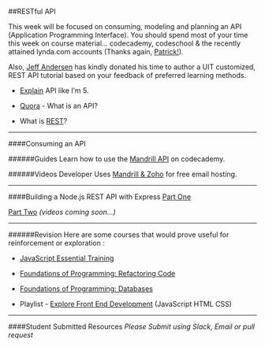 ##RESTful API

This week will be focused on consuming, modeling and planning an API (Application Programming Interface). You should spend most of your time this week on course material... codecademy, codeschool & the recently attained lynda.com accounts (Thanks again, [Patrick!](https://twitter.com/phankinson)).

Also, [Jeff Andersen](https://twitter.com/jeffandersen) has kindly donated his time to author a UIT customized, REST API tutorial based on your feedback of preferred learning methods.

- [Explain](https://pragmaticstartup.wordpress.com/2014/01/15/explain-it-like-im-5-what-is-an-application-programming-interface-api/) API like I’m 5.

- [Quora](http://www.quora.com/What-is-an-API?redirected_qid=266088) - What is an API?

- What is [REST](http://rest.elkstein.org/2008/02/what-is-rest.html)?

---

####Consuming an API

######Guides
Learn how to use the [Mandrill API](http://www.codecademy.com/en/tracks/mandrill) on codecademy.

######Videos
Developer Uses [Mandrill & Zoho](https://www.youtube.com/watch?v=ndIflJOGSww) for free email hosting.

___


####Building a Node.js REST API with Express
[Part One](https://medium.com/@jeffandersen/building-a-node-js-rest-api-with-express-46b0901f29b6)

[Part Two](https://medium.com/@jeffandersen/building-a-node-js-rest-api-with-express-part-two-9152661bf47) *(videos coming soon...)*

---

######Revision
Here are some courses that would prove useful for reinforcement or exploration :

- [JavaScript Essential Training](http://www.lynda.com/JavaScript-tutorials/JavaScript-Essential-Training/81266-2.html)

- [Foundations of Programming: Refactoring Code](http://www.lynda.com/Developer-Programming-Foundations-tutorials/Foundations-Programming-Refactoring-Code/122457-2.html)

- [Foundations of Programming: Databases](http://www.lynda.com/Programming-tutorials/Foundations-Programming-Databases/112585-2.html)

- Playlist - [Explore Front End Development](http://www.lynda.com/SharedPlaylist/f7ec4c59709b4a57a39170434f5e7330) (JavaScript HTML CSS)
___

####Student Submitted Resources
*Please Submit using Slack, Email or pull request*
